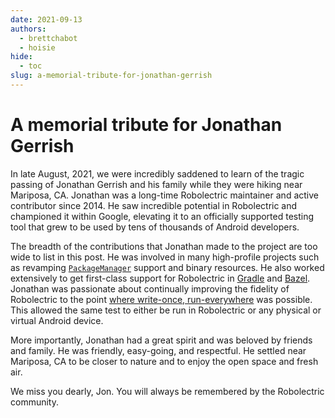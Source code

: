 ```yaml
---
date: 2021-09-13
authors:
  - brettchabot
  - hoisie
hide:
  - toc
slug: a-memorial-tribute-for-jonathan-gerrish
---
```


# A memorial tribute for Jonathan Gerrish

In late August, 2021, we were incredibly saddened to learn of the tragic
passing of Jonathan Gerrish and his family while they were hiking near
Mariposa, CA. Jonathan was a long-time Robolectric maintainer and active
contributor since 2014. He saw incredible potential in Robolectric and
championed it within Google, elevating it to an officially supported testing
tool that grew to be used by tens of thousands of Android developers.

The breadth of the contributions that Jonathan made to the project are too wide
to list in this post. He was involved in many high-profile projects such as
revamping [`PackageManager`](https://developer.android.com/reference/android/content/pm/PackageManager)
support and binary resources. He also worked extensively to get first-class support
for Robolectric in [Gradle](https://gradle.org/) and [Bazel](https://bazel.build).
Jonathan was passionate about continually improving the fidelity of Robolectric
to the point [where write-once, run-everywhere](https://medium.com/androiddevelopers/write-once-run-everywhere-tests-on-android-88adb2ba20c5)
was possible. This allowed the same test to either be run in Robolectric or any
physical or virtual Android device.

More importantly, Jonathan had a great spirit and was beloved by friends and
family. He was friendly, easy-going, and respectful. He settled near Mariposa, CA
to be closer to nature and to enjoy the open space and fresh air.

We miss you dearly, Jon. You will always be remembered by the Robolectric
community.
